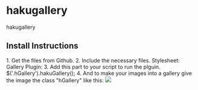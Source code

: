 # hakugallery
hakugallery

<h2>Install Instructions</h2>
1. Get the files from Github.
2. Include the necessary files.
Stylesheet: <link rel="stylesheet/less" type="text/css" href="path/hakuGallery.css">
Gallery Plugin: <script src="path/hakuGallery.js"></script>
3. Add this part to your script to run the plguin.
$('.hGallery').hakuGallery();
4. And to make your images into a gallery give the image the class "hGallery" like this:
			<img class="hGallery" src="img/1.jpg">
